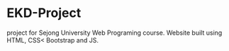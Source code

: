 # EKD-Project
project for Sejong University Web Programing course.
Website built using HTML, CSS< Bootstrap and JS.
